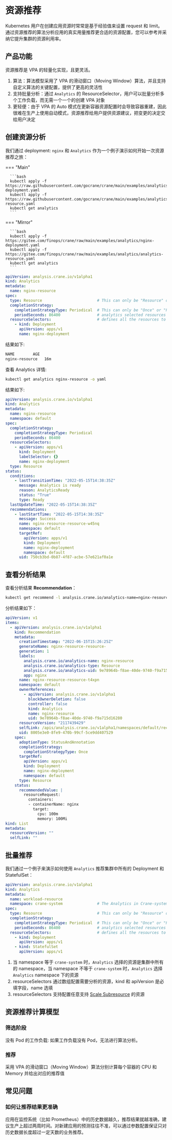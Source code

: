 # 资源推荐

Kubernetes 用户在创建应用资源时常常是基于经验值来设置 request 和 limit。通过资源推荐的算法分析应用的真实用量推荐更合适的资源配置，您可以参考并采纳它提升集群的资源利用率。

## 产品功能

资源推荐是 VPA 的轻量化实现，且更灵活。

1. 算法：算法模型采用了 VPA 的滑动窗口（Moving Window）算法，并且支持自定义算法的关键配置，提供了更高的灵活性
2. 支持批量分析：通过 `Analytics` 的 ResourceSelector，用户可以批量分析多个工作负载，而无需一个一个的创建 VPA 对象
3. 更轻便：由于 VPA 的 Auto 模式在更新容器资源配置时会导致容器重建，因此很难在生产上使用自动模式，资源推荐给用户提供资源建议，把变更的决定交给用户决定

## 创建资源分析

我们通过 deployment: `nginx` 和 `Analytics` 作为一个例子演示如何开始一次资源推荐之旅：


=== "Main"

      ```bash
      kubectl apply -f https://raw.githubusercontent.com/gocrane/crane/main/examples/analytics/nginx-deployment.yaml
      kubectl apply -f https://raw.githubusercontent.com/gocrane/crane/main/examples/analytics/analytics-resource.yaml
      kubectl get analytics
      ```

=== "Mirror"

      ```bash
      kubectl apply -f https://gitee.com/finops/crane/raw/main/examples/analytics/nginx-deployment.yaml
      kubectl apply -f https://gitee.com/finops/crane/raw/main/examples/analytics/analytics-resource.yaml
      kubectl get analytics
      ```


```yaml title="analytics-resource.yaml"
apiVersion: analysis.crane.io/v1alpha1
kind: Analytics
metadata:
  name: nginx-resource
spec:
  type: Resource                        # This can only be "Resource" or "HPA".
  completionStrategy:
    completionStrategyType: Periodical  # This can only be "Once" or "Periodical".
    periodSeconds: 86400                # analytics selected resources every 1 day
  resourceSelectors:                    # defines all the resources to be select with
    - kind: Deployment
      apiVersion: apps/v1
      name: nginx-deployment
```

结果如下:

```bash
NAME        AGE
nginx-resource   16m
```

查看 Analytics 详情:

```bash
kubectl get analytics nginx-resource -o yaml
```

结果如下:

```yaml
apiVersion: analysis.crane.io/v1alpha1
kind: Analytics
metadata:
  name: nginx-resource
  namespace: default
spec:
  completionStrategy:
    completionStrategyType: Periodical
    periodSeconds: 86400
  resourceSelectors:
    - apiVersion: apps/v1
      kind: Deployment
      labelSelector: {}
      name: nginx-deployment
  type: Resource
status:
  conditions:
    - lastTransitionTime: "2022-05-15T14:38:35Z"
      message: Analytics is ready
      reason: AnalyticsReady
      status: "True"
      type: Ready
  lastUpdateTime: "2022-05-15T14:38:35Z"
  recommendations:
    - lastStartTime: "2022-05-15T14:38:35Z"
      message: Success
      name: nginx-resource-resource-w45nq
      namespace: default
      targetRef:
        apiVersion: apps/v1
        kind: Deployment
        name: nginx-deployment
        namespace: default
      uid: 750cb3bd-0b87-4f87-acbe-57e621af0a1e
```

## 查看分析结果

查看分析结果 **Recommendation**：

```bash
kubectl get recommend -l analysis.crane.io/analytics-name=nginx-resource -o yaml
```

分析结果如下：

```yaml
apiVersion: v1
items:
  - apiVersion: analysis.crane.io/v1alpha1
    kind: Recommendation
    metadata:
      creationTimestamp: "2022-06-15T15:26:25Z"
      generateName: nginx-resource-resource-
      generation: 1
      labels:
        analysis.crane.io/analytics-name: nginx-resource
        analysis.crane.io/analytics-type: Resource
        analysis.crane.io/analytics-uid: 9e78964b-f8ae-40de-9740-f9a715d16280
        app: nginx
      name: nginx-resource-resource-t4xpn
      namespace: default
      ownerReferences:
        - apiVersion: analysis.crane.io/v1alpha1
          blockOwnerDeletion: false
          controller: false
          kind: Analytics
          name: nginx-resource
          uid: 9e78964b-f8ae-40de-9740-f9a715d16280
      resourceVersion: "2117439429"
      selfLink: /apis/analysis.crane.io/v1alpha1/namespaces/default/recommendations/nginx-resource-resource-t4xpn
      uid: 8005e3e0-8fe9-470b-99cf-5ce9dd407529
    spec:
      adoptionType: StatusAndAnnotation
      completionStrategy:
        completionStrategyType: Once
      targetRef:
        apiVersion: apps/v1
        kind: Deployment
        name: nginx-deployment
        namespace: default
      type: Resource
    status:
      recommendedValue: |
        resourceRequest:
          containers:
          - containerName: nginx
            target:
              cpu: 100m
              memory: 100Mi
kind: List
metadata:
  resourceVersion: ""
  selfLink: ""
```

## 批量推荐

我们通过一个例子来演示如何使用 `Analytics` 推荐集群中所有的 Deployment 和 StatefulSet：

```yaml
apiVersion: analysis.crane.io/v1alpha1
kind: Analytics
metadata:
  name: workload-resource
  namespace: crane-system               # The Analytics in Crane-system will select all resource across all namespaces.
spec:
  type: Resource                        # This can only be "Resource" or "Replicas".
  completionStrategy:
    completionStrategyType: Periodical  # This can only be "Once" or "Periodical".
    periodSeconds: 86400                # analytics selected resources every 1 day
  resourceSelectors:                    # defines all the resources to be select with
    - kind: Deployment
      apiVersion: apps/v1
    - kind: StatefulSet
      apiVersion: apps/v1
```

1. 当 namespace 等于 `crane-system` 时，`Analytics` 选择的资源是集群中所有的 namespace，当 namespace 不等于 `crane-system` 时，`Analytics` 选择 `Analytics` namespace 下的资源
2. resourceSelectors 通过数组配置需要分析的资源，kind 和 apiVersion 是必填字段，name 选填
3. resourceSelectors 支持配置任意支持 [Scale Subresource](https://kubernetes.io/docs/tasks/extend-kubernetes/custom-resources/custom-resource-definitions/#scale-subresource) 的资源

## 资源推荐计算模型

### 筛选阶段

没有 Pod 的工作负载: 如果工作负载没有 Pod，无法进行算法分析。

### 推荐

采用 VPA 的滑动窗口（Moving Window）算法分别计算每个容器的 CPU 和 Memory 并给出对应的推荐值

## 常见问题

### 如何让推荐结果更准确

应用在监控系统（比如 Prometheus）中的历史数据越久，推荐结果就越准确，建议生产上超过两周时间。对新建应用的预测往往不准，可以通过参数配置保证只对历史数据长度超过一定天数的业务推荐。




